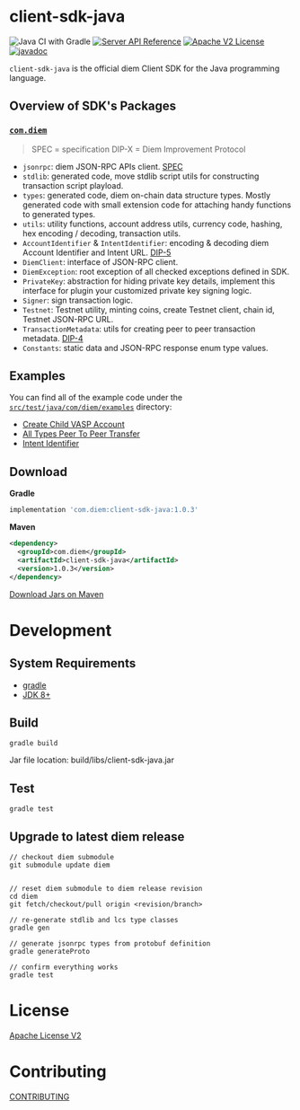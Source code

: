 # client-sdk-java

![Java CI with Gradle](https://github.com/diem/client-sdk-java/workflows/Java%20CI%20with%20Gradle/badge.svg) [![Server API Reference](https://img.shields.io/badge/api-reference-blue.svg)](https://github.com/diem/diem/blob/master/json-rpc/json-rpc-spec.md) [![Apache V2 License](https://img.shields.io/badge/license-Apache%20V2-blue.svg)](../master/LICENSE) [![javadoc](https://img.shields.io/badge/javadoc-1.0.1-brightgreen.svg)](https://javadoc.io/doc/com.diem/client-sdk-java/)

`client-sdk-java` is the official diem Client SDK for the Java programming language.

## Overview of SDK's Packages

### [`com.diem`](./src/main/java/com/com/diem/)

> SPEC = specification
> DIP-X = Diem Improvement Protocol

- `jsonrpc`: diem JSON-RPC APIs client. [SPEC](https://github.com/diem/diem/blob/master/json-rpc/json-rpc-spec.md)
- `stdlib`: generated code, move stdlib script utils for constructing transaction script playload.
- `types`: generated code, diem on-chain data structure types. Mostly generated code with small extension code for attaching handy functions to generated types.
- `utils`: utility functions, account address utils, currency code, hashing, hex encoding / decoding, transaction utils.
- `AccountIdentifier` & `IntentIdentifier`: encoding & decoding diem Account Identifier and Intent URL. [DIP-5](https://dip.diem.com/dip-5/)
- `DiemClient`: interface of JSON-RPC client.
- `DiemException`: root exception of all checked exceptions defined in SDK.
- `PrivateKey`: abstraction for hiding private key details, implement this interface for plugin your customized private key signing logic.
- `Signer`: sign transaction logic.
- `Testnet`: Testnet utility, minting coins, create Testnet client, chain id, Testnet JSON-RPC URL.
- `TransactionMetadata`: utils for creating peer to peer transaction metadata. [DIP-4](https://dip.diem.com/dip-4/)
- `Constants`: static data and JSON-RPC response enum type values.

## Examples

You can find all of the example code under the [`src/test/java/com/diem/examples`](./src/test/java/com/diem/examples/) directory:

* [Create Child VASP Account](./src/test/java/com/diem/examples/CreateChildVASP.java)
* [All Types Peer To Peer Transfer](./src/test/java/com/diem/examples/PeerToPeerTransfer.java)
* [Intent Identifier](./src/test/java/com/diem/examples/IntentId.java)

## Download

**Gradle**

```gradle
implementation 'com.diem:client-sdk-java:1.0.3'
```

**Maven**

```xml
<dependency>
  <groupId>com.diem</groupId>
  <artifactId>client-sdk-java</artifactId>
  <version>1.0.3</version>
</dependency>
```
[Download Jars on Maven](https://repo1.maven.org/maven2/com/diem/client-sdk-java/)

# Development

## System Requirements

* [gradle](https://gradle.org/install/)
* [JDK 8+](https://www.oracle.com/java/technologies/javase-downloads.html)

## Build

```
gradle build
```

Jar file location: build/libs/client-sdk-java.jar

## Test

```
gradle test
```

## Upgrade to latest diem release

```
// checkout diem submodule
git submodule update diem


// reset diem submodule to diem release revision
cd diem
git fetch/checkout/pull origin <revision/branch>

// re-generate stdlib and lcs type classes
gradle gen

// generate jsonrpc types from protobuf definition
gradle generateProto

// confirm everything works
gradle test
```


# License

[Apache License V2](./LICENSE)

# Contributing

[CONTRIBUTING](./CONTRIBUTING.md)
